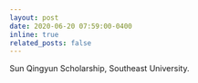 ```yaml
---
layout: post
date: 2020-06-20 07:59:00-0400
inline: true
related_posts: false
---
```


Sun Qingyun Scholarship, Southeast University.
